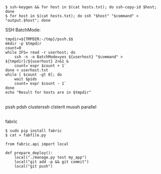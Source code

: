 #


##

    $ ssh-keygen && for host in $(cat hosts.txt); do ssh-copy-id $host; done
    $ for host in $(cat hosts.txt); do ssh "$host" "$command" > "output.$host"; done

SSH BatchMode:

```
tmpdir=${TMPDIR:-/tmp}/pssh.$$
mkdir -p $tmpdir
count=0
while IFS= read -r userhost; do
    ssh -n -o BatchMode=yes ${userhost} "$command" > ${tmpdir}/${userhost} 2>&1 &
    count=`expr $count + 1`
done < userhost.txt
while [ $count -gt 0]; do
    wait $pids
    count=`expr $count - 1`
done
echo "Result for hosts are in $tmpdir"
```

##

pssh
pdsh
clusterssh
clsterit
mussh
parallel

##

fabric

    $ sudo pip install fabric
    $ cat > fabfile.py
```
from fabric.api import local

def prepare_deploy():
    local("./manage.py test my_app")
    local("git add -p && git commit")
    local("git push")
```


